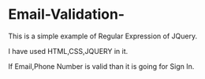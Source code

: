 # Email-Validation- 
This is a simple example of Regular Expression of JQuery.

I have used HTML,CSS,JQUERY in it.

If Email,Phone Number is valid than it is going for Sign In. 

